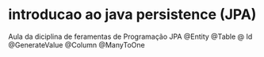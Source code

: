 # introducao ao java persistence (JPA)

Aula da diciplina de feramentas de Programação
JPA @Entity @Table @ Id @GenerateValue @Column @ManyToOne
